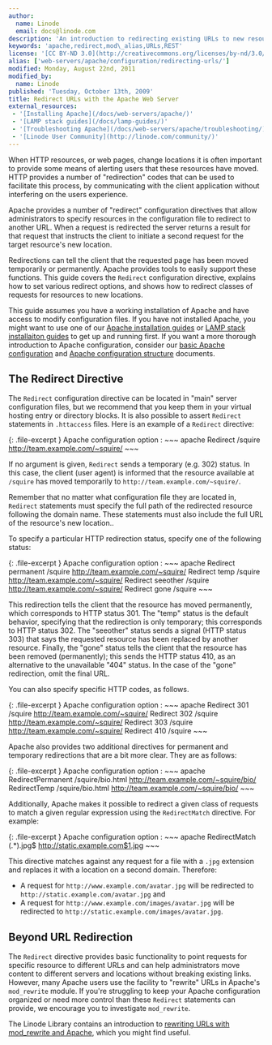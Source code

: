 ```yaml
---
author:
  name: Linode
  email: docs@linode.com
description: 'An introduction to redirecting existing URLs to new resources with the Apache HTTP server.'
keywords: 'apache,redirect,mod\_alias,URLs,REST'
license: '[CC BY-ND 3.0](http://creativecommons.org/licenses/by-nd/3.0/us/)'
alias: ['web-servers/apache/configuration/redirecting-urls/']
modified: Monday, August 22nd, 2011
modified_by:
  name: Linode
published: 'Tuesday, October 13th, 2009'
title: Redirect URLs with the Apache Web Server
external_resources:
 - '[Installing Apache](/docs/web-servers/apache/)'
 - '[LAMP stack guides](/docs/lamp-guides/)'
 - '[Troubleshooting Apache](/docs/web-servers/apache/troubleshooting/)'
 - '[Linode User Community](http://linode.com/community/)'
---
```


When HTTP resources, or web pages, change locations it is often important to provide some means of alerting users that these resources have moved. HTTP provides a number of "redirection" codes that can be used to facilitate this process, by communicating with the client application without interfering on the users experience.

Apache provides a number of "redirect" configuration directives that allow administrators to specify resources in the configuration file to redirect to another URL. When a request is redirected the server returns a result for that request that instructs the client to initiate a second request for the target resource's new location.

Redirections can tell the client that the requested page has been moved temporarily or permanently. Apache provides tools to easily support these functions. This guide covers the `Redirect` configuration directive, explains how to set various redirect options, and shows how to redirect classes of requests for resources to new locations.

This guide assumes you have a working installation of Apache and have access to modify configuration files. If you have not installed Apache, you might want to use one of our [Apache installation guides](/docs/web-servers/apache/) or [LAMP stack installaiton guides](/docs/lamp-guides/) to get up and running first. If you want a more thorough introduction to Apache configuration, consider our [basic Apache configuration](/docs/web-servers/apache/configuration/configuration-basics) and [Apache configuration structure](/docs/web-servers/apache/configuration/configuration-structure) documents.

## The Redirect Directive

The `Redirect` configuration directive can be located in "main" server configuration files, but we recommend that you keep them in your virtual hosting entry or directory blocks. It is also possible to assert `Redirect` statements in `.httaccess` files. Here is an example of a `Redirect` directive:

{: .file-excerpt }
Apache configuration option
:   ~~~ apache
    Redirect /squire http://team.example.com/~squire/
    ~~~

If no argument is given, `Redirect` sends a temporary (e.g. 302) status. In this case, the client (user agent) is informed that the resource available at `/squire` has moved temporarily to `http://team.example.com/~squire/`.

Remember that no matter what configuration file they are located in, `Redirect` statements must specify the full path of the redirected resource following the domain name. These statements must also include the full URL of the resource's new location..

To specify a particular HTTP redirection status, specify one of the following status:

{: .file-excerpt }
Apache configuration option
:   ~~~ apache
    Redirect permanent /squire http://team.example.com/~squire/
    Redirect temp /squire http://team.example.com/~squire/
    Redirect seeother /squire http://team.example.com/~squire/
    Redirect gone /squire
    ~~~

This redirection tells the client that the resource has moved permanently, which corresponds to HTTP status 301. The "temp" status is the default behavior, specifying that the redirection is only temporary; this corresponds to HTTP status 302. The "seeother" status sends a signal (HTTP status 303) that says the requested resource has been replaced by another resource. Finally, the "gone" status tells the client that the resource has been removed (permanently); this sends the HTTP status 410, as an alternative to the unavailable "404" status. In the case of the "gone" redirection, omit the final URL.

You can also specify specific HTTP codes, as follows.

{: .file-excerpt }
Apache configuration option
:   ~~~ apache
    Redirect 301 /squire http://team.example.com/~squire/
    Redirect 302 /squire http://team.example.com/~squire/
    Redirect 303 /squire http://team.example.com/~squire/
    Redirect 410 /squire
    ~~~

Apache also provides two additional directives for permanent and temporary redirections that are a bit more clear. They are as follows:

{: .file-excerpt }
Apache configuration option
:   ~~~ apache
    RedirectPermanent /squire/bio.html http://team.example.com/~squire/bio/
    RedirectTemp /squire/bio.html http://team.example.com/~squire/bio/
    ~~~

Additionally, Apache makes it possible to redirect a given class of requests to match a given regular expression using the `RedirectMatch` directive. For example:

{: .file-excerpt }
Apache configuration option
:   ~~~ apache
    RedirectMatch (.*)\.jpg$ http://static.example.com$1.jpg 
    ~~~

This directive matches against any request for a file with a `.jpg` extension and replaces it with a location on a second domain. Therefore:

-   A request for `http://www.example.com/avatar.jpg` will be redirected to `http://static.example.com/avatar.jpg` and
-   A request for `http://www.example.com/images/avatar.jpg` will be redirected to `http://static.example.com/images/avatar.jpg`.

## Beyond URL Redirection

The `Redirect` directive provides basic functionality to point requests for specific resource to different URLs and can help administrators move content to different servers and locations without breaking existing links. However, many Apache users use the facility to "rewrite" URLs in Apache's `mod_rewrite` module. If you're struggling to keep your Apache configuration organized or need more control than these `Redirect` statements can provide, we encourage you to investigate `mod_rewrite`.

The Linode Library contains an introduction to [rewriting URLs with mod\_rewrite and Apache](/docs/web-servers/apache/configuration/rewriting-urls), which you might find useful.